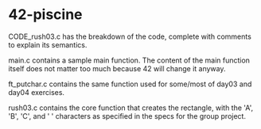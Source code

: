 # 42-piscine

CODE_rush03.c has the breakdown of the code, complete with comments to explain its semantics.

main.c contains a sample main function. The content of the main function itself does not matter too much because 42 will change it anyway.

ft_putchar.c contains the same function used for some/most of day03 and day04 exercises.

rush03.c contains the core function that creates the rectangle, with the 'A', 'B', 'C', and ' ' characters as specified in the specs for the group project.
